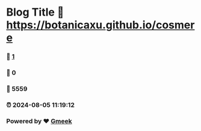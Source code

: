 # Blog Title :link: https://botanicaxu.github.io/cosmere 
### :page_facing_up: [1](https://botanicaxu.github.io/cosmere/tag.html) 
### :speech_balloon: 0 
### :hibiscus: 5559 
### :alarm_clock: 2024-08-05 11:19:12 
### Powered by :heart: [Gmeek](https://github.com/Meekdai/Gmeek)
